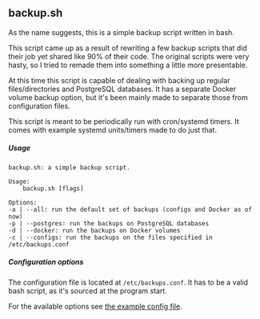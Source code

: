 ## backup.sh

As the name suggests, this is a simple backup script written in bash.

This script came up as a result of rewriting a few backup scripts that
did their job yet shared like 90% of their code. The original scripts
were very hasty, so I tried to remade them into something a little more
presentable.

At this time this script is capable of dealing with backing up regular
files/directories and PostgreSQL databases. It has a separate Docker
volume backup option, but it's been mainly made to separate those from
configuration files.

This script is meant to be periodically run with cron/systemd timers.
It comes with example systemd units/timers made to do just that.

##### Usage

    backup.sh: a simple backup script.

    Usage:
        backup.sh [flags]

    Options:
    -a | --all: run the default set of backups (configs and Docker as of now)
    -p | --postgres: run the backups on PostgreSQL databases
    -d | --docker: run the backups on Docker volumes
    -c | --configs: run the backups on the files specified in /etc/backups.conf

##### Configuration options

The configuration file is located at `/etc/backups.conf`. It has to be a
valid bash script, as it's sourced at the program start.

For the available options see [the example config file](backups.conf.example).
